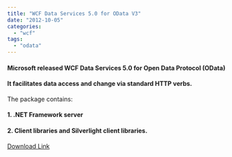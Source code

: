 ```yaml
---
title: "WCF Data Services 5.0 for OData V3"
date: "2012-10-05"
categories: 
  - "wcf"
tags: 
  - "odata"
---
```


#### Microsoft released WCF Data Services 5.0 for Open Data Protocol (OData)

#### It facilitates data access and change via standard HTTP verbs.

The package contains:

#### 1\. .NET Framework server

#### 2\. Client libraries and Silverlight client libraries.

[Download Link](http://www.microsoft.com/en-us/download/details.aspx?id=29306)
